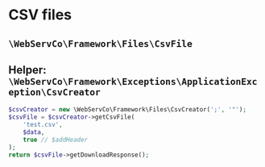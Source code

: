 # CSV files

## `\WebServCo\Framework\Files\CsvFile`

## Helper: `\WebServCo\Framework\Exceptions\ApplicationException\CsvCreator`

```php
$csvCreator = new \WebServCo\Framework\Files\CsvCreator(';', '"');
$csvFile = $csvCreator->getCsvFile(
    'test.csv',
    $data,
    true // $addHeader
);
return $csvFile->getDownloadResponse();

```

